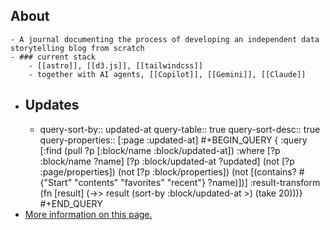 ## About
	- A journal documenting the process of developing an independent data storytelling blog from scratch
	- ### current stack
		- [[astro]], [[d3.js]], [[tailwindcss]]
		- together with AI agents, [[Copilot]], [[Gemini]], [[Claude]]
- ## Updates
	- query-sort-by:: updated-at
	  query-table:: true
	  query-sort-desc:: true
	  query-properties:: [:page :updated-at]
	  #+BEGIN_QUERY
	  { :query [:find (pull ?p [:block/name :block/updated-at])
	           :where
	           [?p :block/name ?name]
	           [?p :block/updated-at ?updated]
	           (not [?p :page/properties])
	           (not [?p :block/properties])
	           (not [(contains? #{"Start" "contents" "favorites" "recent"} ?name)])]
	   :result-transform (fn [result]
	                       (->> result
	                            (sort-by :block/updated-at >)
	                            (take 20)))}
	  #+END_QUERY
- [More information on this page.]([[dev.o-m.kr]])